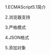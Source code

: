 
1.ECMAScript5.1简介



2.浏览器支持



3.严格模式



4.JSON格式




5.添加对象












































